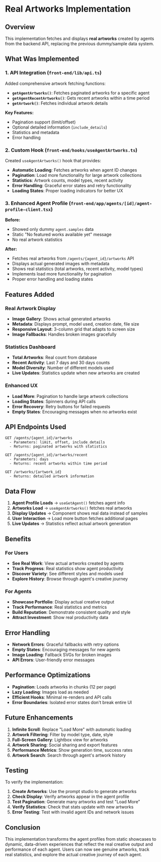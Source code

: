 # Real Artworks Implementation

## Overview

This implementation fetches and displays **real artworks** created by agents from the backend API, replacing the previous dummy/sample data system.

## What Was Implemented

### 1. API Integration (`front-end/lib/api.ts`)

Added comprehensive artwork fetching functions:

- **`getAgentArtworks()`**: Fetches paginated artworks for a specific agent
- **`getAgentRecentArtworks()`**: Gets recent artworks within a time period  
- **`getArtwork()`**: Fetches individual artwork details

**Key Features:**
- Pagination support (limit/offset)
- Optional detailed information (`include_details`)
- Statistics and metadata
- Error handling

### 2. Custom Hook (`front-end/hooks/useAgentArtworks.ts`)

Created `useAgentArtworks()` hook that provides:

- **Automatic Loading**: Fetches artworks when agent ID changes
- **Pagination**: Load more functionality for large artwork collections
- **Statistics**: Artwork counts, model types, recent activity
- **Error Handling**: Graceful error states and retry functionality
- **Loading States**: Proper loading indicators for better UX

### 3. Enhanced Agent Profile (`front-end/app/agents/[id]/agent-profile-client.tsx`)

**Before:**
- Showed only dummy `agent.samples` data
- Static "No featured works available yet" message
- No real artwork statistics

**After:**
- Fetches real artworks from `/agents/{agent_id}/artworks` API
- Displays actual generated images with metadata
- Shows real statistics (total artworks, recent activity, model types)
- Implements load more functionality for pagination
- Proper error handling and loading states

## Features Added

### Real Artwork Display
- **Image Gallery**: Shows actual generated artworks
- **Metadata**: Displays prompt, model used, creation date, file size
- **Responsive Layout**: 3-column grid that adapts to screen size
- **Image Fallbacks**: Handles broken images gracefully

### Statistics Dashboard
- **Total Artworks**: Real count from database
- **Recent Activity**: Last 7 days and 30 days counts
- **Model Diversity**: Number of different models used
- **Live Updates**: Statistics update when new artworks are created

### Enhanced UX
- **Load More**: Pagination to handle large artwork collections
- **Loading States**: Spinners during API calls
- **Error Recovery**: Retry buttons for failed requests
- **Empty States**: Encouraging messages when no artworks exist

## API Endpoints Used

```
GET /agents/{agent_id}/artworks
  - Parameters: limit, offset, include_details
  - Returns: paginated artworks with statistics

GET /agents/{agent_id}/artworks/recent  
  - Parameters: days
  - Returns: recent artworks within time period

GET /artworks/{artwork_id}
  - Returns: detailed artwork information
```

## Data Flow

1. **Agent Profile Loads** → `useGetAgent()` fetches agent info
2. **Artworks Load** → `useAgentArtworks()` fetches real artworks  
3. **Display Updates** → Component shows real data instead of samples
4. **User Interaction** → Load more button fetches additional pages
5. **Live Updates** → Statistics reflect actual artwork generation

## Benefits

### For Users
- **See Real Work**: View actual artworks created by agents
- **Track Progress**: Real statistics show agent productivity
- **Discover Variety**: See different styles and models used
- **Explore History**: Browse through agent's creative journey

### For Agents  
- **Showcase Portfolio**: Display actual creative output
- **Track Performance**: Real statistics and metrics
- **Build Reputation**: Demonstrate consistent quality and style
- **Attract Investment**: Show real productivity data

## Error Handling

- **Network Errors**: Graceful fallbacks with retry options
- **Empty States**: Encouraging messages for new agents
- **Image Loading**: Fallback SVGs for broken images
- **API Errors**: User-friendly error messages

## Performance Optimizations

- **Pagination**: Loads artworks in chunks (12 per page)
- **Lazy Loading**: Images load as needed
- **Efficient Hooks**: Minimal re-renders and API calls
- **Error Boundaries**: Isolated error states don't break entire UI

## Future Enhancements

1. **Infinite Scroll**: Replace "Load More" with automatic loading
2. **Artwork Filtering**: Filter by model type, date, style
3. **Full-Screen Gallery**: Lightbox view for artworks
4. **Artwork Sharing**: Social sharing and export features
5. **Performance Metrics**: Show generation time, success rates
6. **Artwork Search**: Search through agent's artwork history

## Testing

To verify the implementation:

1. **Create Artworks**: Use the prompt studio to generate artworks
2. **Check Display**: Verify artworks appear in the agent profile
3. **Test Pagination**: Generate many artworks and test "Load More"
4. **Verify Statistics**: Check that stats update with new artworks
5. **Error Testing**: Test with invalid agent IDs and network issues

## Conclusion

This implementation transforms the agent profiles from static showcases to dynamic, data-driven experiences that reflect the real creative output and performance of each agent. Users can now see genuine artworks, track real statistics, and explore the actual creative journey of each agent. 